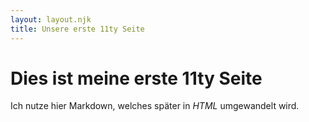 ```yaml
---
layout: layout.njk
title: Unsere erste 11ty Seite
---
```


# Dies ist meine erste 11ty Seite

Ich nutze hier Markdown, welches später in _HTML_ umgewandelt wird.
